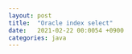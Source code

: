 ```yaml
---
layout: post
title:  "Oracle index select"
date:   2021-02-22 00:0054 +0900
categories: java
---
```

